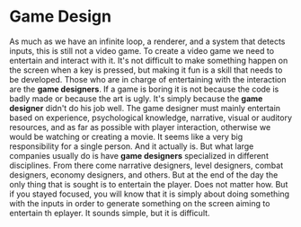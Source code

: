 # Game Design

As much as we have an infinite loop, a renderer, and a system that detects inputs, this is still not a video game. To create a video game we need to entertain and interact with it. It's not difficult to make something happen on the screen when a key is pressed, but making it fun is a skill that needs to be developed. Those who are in charge of entertaining with the interaction are the **game designers**. If a game is boring it is not because the code is badly made or because the art is ugly. It's simply because the **game designer** didn't do his job well. The game designer must mainly entertain based on experience, psychological knowledge, narrative, visual or auditory resources, and as far as possible with player interaction, otherwise we would be watching or creating a movie. It seems like a very big responsibility for a single person. And it actually is. But what large companies usually do is have **game designers** specialized in different disciplines. From there come narrative designers, level designers, combat designers, economy designers, and others. But at the end of the day the only thing that is sought is to entertain the player. Does not matter how. But if you stayed focused, you will know that it is simply about doing something with the inputs in order to generate something on the screen aiming to entertain th eplayer. It sounds simple, but it is difficult.